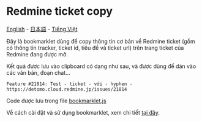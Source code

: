 # Redmine ticket copy

[English](README.en.md) - [日本語](README.ja.md) - [Tiếng Việt](README.md)

Đây là bookmarklet dùng để copy thông tin cơ bản về Redmine ticket (gồm có thông tin tracker, ticket id, tiêu đề và ticket url) trên trang ticket của Redmine đang được mở.

Kết quả được lưu vào clipboard có dạng như sau, và được dùng để dán vào các văn bản, đoạn chat...
```
Feature #21814: Test - ticket - với - hyphen -
https://detomo.cloud.redmine.jp/issues/21814
```

Code được lưu trong file [bookmarklet.js](bookmarklet.js)

Về cách cài đặt và sử dụng bookmarklet, xem chi tiết [tại đây](../../README.md).